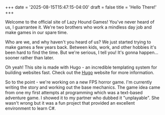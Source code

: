 +++
date = '2025-08-15T15:47:15-04:00'
draft = false
title = 'Hello There!'
+++

Welcome to the official site of Lazy Hound Games! You've never heard of us, I guarrantee it. We're two brothers who work a mindless day job and make games in our spare time. 

Who are we, and why haven't you heard of us? We just started trying to make games a few years back. Between kids, work, and other hobbies it's been hard to find the time. But we're serious, I tell you! It's gonna happen... sooner rather than later.

Oh yeah! This site is made with Hugo - an incredible templating system for building websites fast. Check out the [Hugo](https://gohugo.io) website for more information.

So to the point - we're working on a new FPS horror game. I'm currently writing the story and working out the base mechanics. The game idea came from one my first attempts at programming which was a text-based adventure game. I showed it to my partner who dubbed it "unplayable". She wasn't wrong but it was a fun project that provided an excellent environment to learn C#.